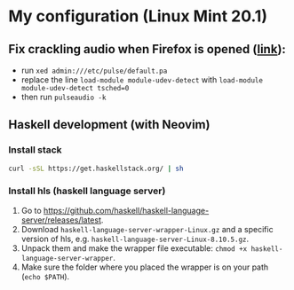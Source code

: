 # My configuration (Linux Mint 20.1)

## Fix crackling audio when Firefox is opened ([link](https://forums.linuxmint.com/viewtopic.php?t=288263)):
- run `xed admin:///etc/pulse/default.pa`
- replace the line `load-module module-udev-detect` with `load-module module-udev-detect tsched=0`
- then run `pulseaudio -k`

## Haskell development (with Neovim)
### Install stack
```bash
curl -sSL https://get.haskellstack.org/ | sh
```
### Install hls (haskell language server)
1. Go to https://github.com/haskell/haskell-language-server/releases/latest.
2. Download `haskell-language-server-wrapper-Linux.gz` and a specific version of hls, e.g. `haskell-language-server-Linux-8.10.5.gz`.
3. Unpack them and make the wrapper file executable: `chmod +x haskell-language-server-wrapper`.
4. Make sure the folder where you placed the wrapper is on your path (`echo $PATH`).



